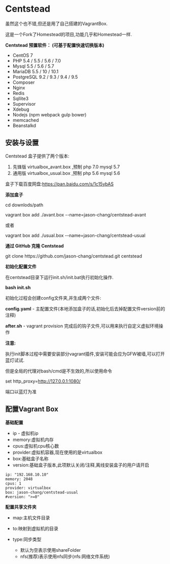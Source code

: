 # Centstead

虽然这个也不错,但还是用了自己搭建的VagrantBox.

这是一个Fork了Homestead的项目,功能几乎和Homestead一样.

**Centstead 预置软件： \(可基于配置快速切换版本\)**

* CentOS 7
* PHP 5.4 \/ 5.5 \/ 5.6 \/ 7.0
* Mysql 5.5 \/ 5.6 \/ 5.7
* MariaDB 5.5 \/ 10 \/ 10.1
* PostgreSQL 9.2 \/ 9.3 \/ 9.4 \/ 9.5
* Composer
* Nginx
* Redis
* Sqllite3
* Supervisor
* Xdebug
* Nodejs \(npm webpack gulp bower\)
* memcached
* Beanstalkd

## **安装与设置**

Centstead 盒子提供了两个版本:

1. 先锋版 virtualbox\_avant.box ,预制 php 7.0 mysql 5.7
2. 通用版 virtualbox\_usual.box ,预制 php 5.6 mysql 5.6

盒子下载百度网盘:[https:\/\/pan.baidu.com\/s\/1c15ybAS](https://pan.baidu.com/s/1c15ybAS)

**添加盒子**

cd downlods\/path

vagrant box add .\/avant.box --name=jason-chang\/centstead-avant

或者

vagrant box add .\/usual.box --name=jason-chang\/centstead-usual

**通过 GitHub 克隆 Centstead**

git clone https:\/\/github.com\/jason-chang\/centstead.git centstead

**初始化配置文件**

在centstead目录下运行init.sh\/init.bat执行初始化操作.

**bash init.sh**

初始化过程会创建config文件夹,并生成两个文件:

**config.yaml** - 主配置文件\(本地添加盒子的话,初始化后去掉配置文件version前的注释\)

**after.sh** - vagrant provision 完成后的钩子文件,可以用来执行自定义虚拟环境操作

**注意:**

执行init脚本过程中需要安装部分vagrant插件,安装可能会应为GFW被墙,可以打开蓝灯试试.

但是全局的代理对bash\/cmd是不生效的,所以使用命令

set http\_proxy=[http:\/\/127.0.0.1:1080\/](http://127.0.0.1:1080/)

端口以蓝灯为准

## **配置Vagrant Box**

**基础配置**

* ip - 虚拟机ip
* memory:虚拟机内存
* cpus:虚拟机cpu核心数
* provider:虚拟机容器,现在使用的是virtualbox
* box:基础盒子名称
* version:基础盒子版本,此项默认关闭\/注释,离线安装盒子的用户请开启

```
ip: "192.168.10.10"
memory: 2048
cpus: 1
provider: virtualbox
box: jason-chang/centstead-usual
#version: ">=0"
```

**配置共享文件夹**

* map:主机文件目录

* to:映射到虚拟机的目录

* type:同步类型

  * 默认为空表示使用shareFolder
  * nfs\(推荐\)表示使用nfs同步\(nfs:网络文件系统\) 



